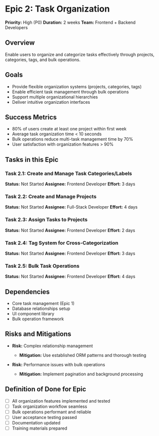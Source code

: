 # Epic 2: Task Organization

**Priority:** High (P0)
**Duration:** 2 weeks
**Team:** Frontend + Backend Developers

## Overview
Enable users to organize and categorize tasks effectively through projects, categories, tags, and bulk operations.

## Goals
- Provide flexible organization systems (projects, categories, tags)
- Enable efficient task management through bulk operations
- Support multiple organizational hierarchies
- Deliver intuitive organization interfaces

## Success Metrics
- 80% of users create at least one project within first week
- Average task organization time < 10 seconds
- Bulk operations reduce multi-task management time by 70%
- User satisfaction with organization features > 90%

## Tasks in this Epic

### Task 2.1: Create and Manage Task Categories/Labels
**Status:** Not Started
**Assignee:** Frontend Developer
**Effort:** 3 days

### Task 2.2: Create and Manage Projects
**Status:** Not Started
**Assignee:** Full-Stack Developer
**Effort:** 4 days

### Task 2.3: Assign Tasks to Projects
**Status:** Not Started
**Assignee:** Frontend Developer
**Effort:** 2 days

### Task 2.4: Tag System for Cross-Categorization
**Status:** Not Started
**Assignee:** Frontend Developer
**Effort:** 3 days

### Task 2.5: Bulk Task Operations
**Status:** Not Started
**Assignee:** Frontend Developer
**Effort:** 4 days

## Dependencies
- Core task management (Epic 1)
- Database relationships setup
- UI component library
- Bulk operation framework

## Risks and Mitigations
- **Risk:** Complex relationship management
  - **Mitigation:** Use established ORM patterns and thorough testing

- **Risk:** Performance issues with bulk operations
  - **Mitigation:** Implement pagination and background processing

## Definition of Done for Epic
- [ ] All organization features implemented and tested
- [ ] Task organization workflow seamless
- [ ] Bulk operations performant and reliable
- [ ] User acceptance testing passed
- [ ] Documentation updated
- [ ] Training materials prepared
